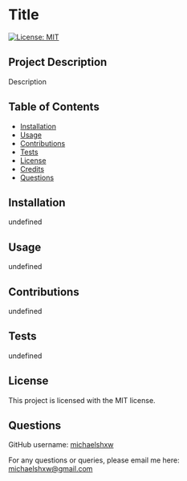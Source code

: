 # Title
  [![License: MIT](https://img.shields.io/badge/License-MIT-yellow.svg)](https://opensource.org/licenses/MIT)
  ## Project Description
  Description
  ## Table of Contents
  * [Installation](#installation)  
  * [Usage](#usage)
  * [Contributions](#contributions)
  * [Tests](#tests)
  * [License](#license)
  * [Credits](#credits)
  * [Questions](#questions)
  ## Installation 
  undefined
  ## Usage
  undefined
  ## Contributions
  undefined
  ## Tests 
  undefined
  ## License
  This project is licensed with the MIT license.
  ## Questions
  GitHub username: [michaelshxw](http://www.github.com/michaelshxw)

  For any questions or queries, please email me here: [michaelshxw@gmail.com](mailto:michaelshxw@gmail.com)